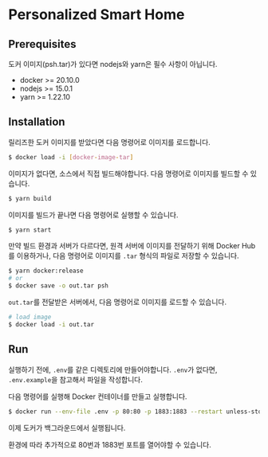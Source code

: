 # Personalized Smart Home

## Prerequisites

도커 이미지(psh.tar)가 있다면 nodejs와 yarn은 필수 사항이 아닙니다.

- docker >= 20.10.0
- nodejs >= 15.0.1
- yarn >= 1.22.10

## Installation

릴리즈한 도커 이미지를 받았다면 다음 명령어로 이미지를 로드합니다.

```sh
$ docker load -i [docker-image-tar]
```

이미지가 없다면, 소스에서 직접 빌드해야합니다. 다음 명령어로 이미지를 빌드할 수 있습니다.

```sh
$ yarn build
```

이미지를 빌드가 끝나면 다음 명령어로 실행할 수 있습니다.

```sh
$ yarn start
```

만약 빌드 환경과 서버가 다르다면, 원격 서버에 이미지를 전달하기 위해 Docker Hub를 이용하거나, 다음 명령어로 이미지를 `.tar` 형식의 파일로 저장할 수 있습니다.

```sh
$ yarn docker:release
# or
$ docker save -o out.tar psh
```

`out.tar`를 전달받은 서버에서, 다음 명령어로 이미지를 로드할 수 있습니다.

```sh
# load image
$ docker load -i out.tar
```

## Run

실행하기 전에, `.env`를 같은 디렉토리에 만들어야합니다. `.env`가 없다면, `.env.example`을 참고해서 파일을 작성합니다.

다음 명령어를 실행해 Docker 컨테이너를 만들고 실행합니다.

```sh
$ docker run --env-file .env -p 80:80 -p 1883:1883 --restart unless-stopped -d psh
```

이제 도커가 백그라운드에서 실행됩니다.

환경에 따라 추가적으로 80번과 1883번 포트를 열어야할 수 있습니다.